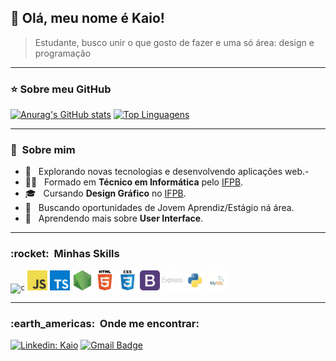## 💜 Olá, meu nome é <strong>Kaio!</strong>

> Estudante, busco unir o que gosto de fazer e uma só área: design e programação

----

<h3> ⭐ Sobre meu GitHub </h3>


[![Anurag's GitHub stats](https://github-readme-stats.vercel.app/api?username=kaizinbr&show_icons=true&theme=github_dark)](https://github.com/anuraghazra/github-readme-stats)
[![Top Linguagens](https://github-readme-stats.vercel.app/api/top-langs/?username=kaizinbr&layout=compact&theme=github_dark)](https://github.com/anuraghazra/github-readme-stats)

----

<h3> 👦 &nbsp;Sobre mim </h3>

- 🤔 &nbsp; Explorando novas tecnologias e desenvolvendo aplicações web.- 
- 👨‍🎓 &nbsp; Formado em **Técnico em Informática** pelo <a href="https://www.ifpb.edu.br">IFPB</a>.
- 🎓 &nbsp; Cursando **Design Gráfico** no <a href="https://www.ifpb.edu.br">IFPB</a>.
- 💼 &nbsp; Buscando oportunidades de Jovem Aprendiz/Estágio ná área.
- 🌱 &nbsp; Aprendendo mais sobre **User Interface**.

----

<h3> :rocket: &nbsp;Minhas Skills </h3>

<code><img height="32" src="https://cdn.iconscout.com/icon/free/png-512/c-programming-569564.png" alt="c"/></code>
<code><img height="32" src="https://raw.githubusercontent.com/github/explore/80688e429a7d4ef2fca1e82350fe8e3517d3494d/topics/javascript/javascript.png" alt="Javascript"/></code>
<code><img height="32" src="https://raw.githubusercontent.com/github/explore/80688e429a7d4ef2fca1e82350fe8e3517d3494d/topics/typescript/typescript.png" alt="Typescript"/></code>
<code><img height="32" src="https://raw.githubusercontent.com/github/explore/80688e429a7d4ef2fca1e82350fe8e3517d3494d/topics/nodejs/nodejs.png" alt="Nodejs"/></code>
<code><img height="32" src="https://raw.githubusercontent.com/github/explore/80688e429a7d4ef2fca1e82350fe8e3517d3494d/topics/html/html.png" alt="HTML5"/></code>
<code><img height="32" src="https://raw.githubusercontent.com/github/explore/80688e429a7d4ef2fca1e82350fe8e3517d3494d/topics/css/css.png" alt="CSS"/></code>
<code><img height="32" src="https://raw.githubusercontent.com/github/explore/80688e429a7d4ef2fca1e82350fe8e3517d3494d/topics/bootstrap/bootstrap.png" alt="Bootstrap"/></code>
<code><img height="32" src="https://raw.githubusercontent.com/github/explore/80688e429a7d4ef2fca1e82350fe8e3517d3494d/topics/express/express.png" alt="Express"/></code>
<code><img height="32" src="https://raw.githubusercontent.com/github/explore/80688e429a7d4ef2fca1e82350fe8e3517d3494d/topics/python/python.png" alt="Python"/></code>
<code><img height="32" src="https://raw.githubusercontent.com/github/explore/80688e429a7d4ef2fca1e82350fe8e3517d3494d/topics/mysql/mysql.png" alt="MySQL"/></code>

---

<h3> :earth_americas: &nbsp;Onde me encontrar: </h3> 

[![Linkedin: Kaio](https://img.shields.io/badge/-kaizinbr-blue?style=for-the-badge&logo=Linkedin&logoColor=white&link=https://www.linkedin.com/in/kaizin/)](https://www.linkedin.com/in/kaizin/)
[![Gmail Badge](https://img.shields.io/badge/-kaiolucas1812@gmail.com-006bed?style=for-the-badge&logo=Gmail&logoColor=white&link=mailto:kaiolucas1812@gmail.com)](mailto:kaiolucas1812@gmail.com)


